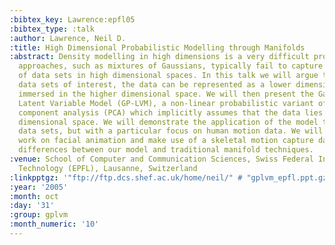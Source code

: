 ```yaml
---
:bibtex_key: Lawrence:epfl05
:bibtex_type: :talk
:author: Lawrence, Neil D.
:title: High Dimensional Probabilistic Modelling through Manifolds
:abstract: Density modelling in high dimensions is a very difficult problem. Traditional
  approaches, such as mixtures of Gaussians, typically fail to capture the structure
  of data sets in high dimensional spaces. In this talk we will argue that for many
  data sets of interest, the data can be represented as a lower dimensional manifold
  immersed in the higher dimensional space. We will then present the Gaussian Process
  Latent Variable Model (GP-LVM), a non-linear probabilistic variant of principal
  component analysis (PCA) which implicitly assumes that the data lies on a lower
  dimensional space. We will demonstrate the application of the model to a range of
  data sets, but with a particular focus on human motion data. We will show some preliminary
  work on facial animation and make use of a skeletal motion capture data set to illustrate
  differences between our model and traditional manifold techniques.
:venue: School of Computer and Communication Sciences, Swiss Federal Institute of
  Technology (EPFL), Lausanne, Switzerland
:linkpptgz: '"ftp://ftp.dcs.shef.ac.uk/home/neil/" # "gplvm_epfl.ppt.gz"'
:year: '2005'
:month: oct
:day: '31'
:group: gplvm
:month_numeric: '10'
---
```

